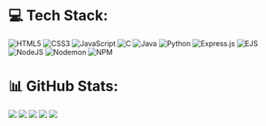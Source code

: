 

# 💻 Tech Stack:
 ![HTML5](https://img.shields.io/badge/html5-%23E34F26.svg?style=for-the-badge&logo=html5&logoColor=white) ![CSS3](https://img.shields.io/badge/css3-%231572B6.svg?style=for-the-badge&logo=css3&logoColor=white) ![JavaScript](https://img.shields.io/badge/javascript-%23323330.svg?style=for-the-badge&logo=javascript&logoColor=%23F7DF1E) ![C](https://img.shields.io/badge/c-%2300599C.svg?style=for-the-badge&logo=c&logoColor=white)  ![Java](https://img.shields.io/badge/java-%23ED8B00.svg?style=for-the-badge&logo=openjdk&logoColor=white)  ![Python](https://img.shields.io/badge/python-3670A0?style=for-the-badge&logo=python&logoColor=ffdd54) ![Express.js](https://img.shields.io/badge/express.js-%23404d59.svg?style=for-the-badge&logo=express&logoColor=%2361DAFB) ![EJS](https://img.shields.io/badge/ejs-%23B4CA65.svg?style=for-the-badge&logo=ejs&logoColor=black) ![NodeJS](https://img.shields.io/badge/node.js-6DA55F?style=for-the-badge&logo=node.js&logoColor=white) ![Nodemon](https://img.shields.io/badge/NODEMON-%23323330.svg?style=for-the-badge&logo=nodemon&logoColor=%BBDEAD) ![NPM](https://img.shields.io/badge/NPM-%23CB3837.svg?style=for-the-badge&logo=npm&logoColor=white)
 # 📊 GitHub Stats:
 
![](https://quotes-github-readme.vercel.app/api?type=vetical&theme=radical) ![](https://github-readme-stats.vercel.app/api?username=RSP-007&theme=radical&hide_border=false&include_all_commits=false&count_private=false)
![](https://nirzak-streak-stats.vercel.app/?user=RSP-007&theme=radical&hide_border=false) ![](https://github-readme-stats.vercel.app/api/top-langs/?username=RSP-007&theme=radical&hide_border=false&include_all_commits=false&count_private=false&layout=compact)
[![](https://visitcount.itsvg.in/api?id=RSP-007&icon=0&color=3)](https://visitcount.itsvg.in)


